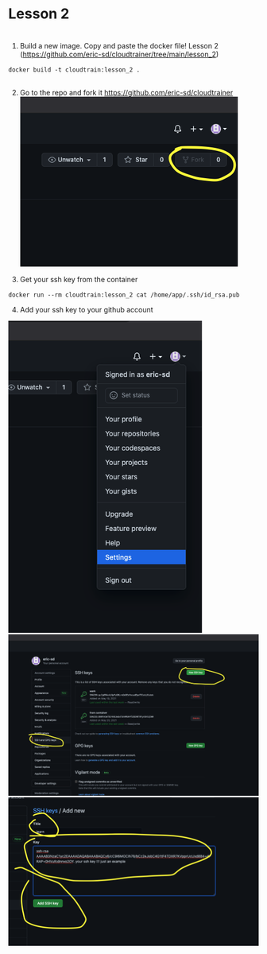 # Lesson 2

# 
1) Build a new image. Copy and paste the docker file!
Lesson 2 (https://github.com/eric-sd/cloudtrainer/tree/main/lesson_2)
```
docker build -t cloudtrain:lesson_2 . 


```

2) Go to  the repo and fork it https://github.com/eric-sd/cloudtrainer
![fork](fork.png)

3) Get your ssh key from the container  
```
docker run --rm cloudtrain:lesson_2 cat /home/app/.ssh/id_rsa.pub
```

4) Add your ssh key to your github account

![step 1](settings.png)
![step 2](sshkey1.png)
![step 3](sshkey2.png)


